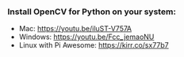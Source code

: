 ### Install OpenCV for Python on your system:
- Mac: https://youtu.be/iluST-V757A
- Windows: https://youtu.be/Fcc_jemaoNU
- Linux with Pi Awesome: https://kirr.co/sx77b7

